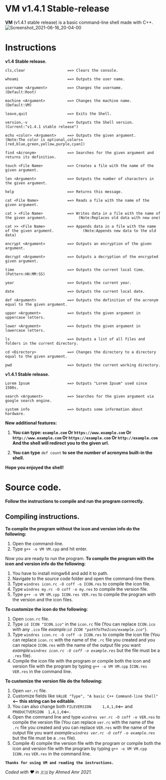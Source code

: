 
# VM v1.4.1 Stable-release
**VM** (v1.4.1 stable release) is a basic command-line shell made with C++.
![Screenshot_2021-06-16_20-04-00](https://user-images.githubusercontent.com/83289040/122277444-31e7b200-cee6-11eb-8583-563a35c9184f.png)

# Instructions

**v1.4 Stable release.**

`cls,clear                   ==> Clears the console.`

`whoami                      ==> Outputs the user name.`

`username <Argument>         ==> Changes the username.			               (Default:Root)`
                                                                             
`machine <Argument>          ==> Changes the machine name.					       (Default:VM)`
  
`leave,quit                  ==> Exits the Shell.`
  
`version,-v                  ==> Outputs the Shell version.				         (Current:"v1.4.1 stable release")`
  
`echo <color> <Argument>     ==> Outputs the given argument.               (Note:The color is optional,colors=[red,blue,green,yellow,purple,cyan])`
  
`find <Acronym>              ==> Searches for the given argument and returns its definition.`

`touch <File Name>           ==> Creates a file with the name of the given argument.`

`len <Argument>              ==> Outputs the number of characters in the given argument.`

`help                        ==> Returns this message.`

`cat <File Name>             ==> Reads a file with the name of the given argument.`

`cat > <File Name>           ==> Writes data in a file with the name of the given argument.	             (Note:Replaces old data with new one)`

`cat >> <File Name>          ==> Appends data in a file with the name of the given argument.             (Note:Appends new data to the old data)`

`encrypt <Argument>          ==> Outputs an encryption of the given argument.`

`decrypt <Argument>          ==> Outputs a decryption of the encrypted given argument.`

`time                        ==> Outputs the current local time.                                          (Pattern:HH:MM:SS)`

`year                        ==> Outputs the current year.`

`date                        ==> Outputs the current local date.`

`def <Argument>              ==> Outputs the definition of the acronym equal to the given argument.`

`upper <Argument>            ==> Outputs the given argument in uppercase letters.`

`lower <Argument>            ==> Outputs the given argument in lowercase letters.`

`ls                          ==> Outputs a list of all files and folders in the current directory.`

`cd <Directory>              ==> Changes the directory to a directory equal to the given argument.`

`pwd                         ==> Outputs the current working directory.`

**v1.4.1 Stable release.**

`Lorem Ipsum                 ==> Outputs "Lorem Ipsum" used since 1500s.`

`search <Argument>           ==> Searches for the given argument via google search engine.`

`system info                 ==> Outputs some information about hardware.`

**New additional features:**

1) **You can type:
`example.com` Or `https://www.example.com` Or `http://www.example.com` Or `https://example.com` Or `http://example.com`
And the shell will redirect you to the given url.**

2) **You can type** `def count` **to see the number of acronyms built-in the shell.**

**__Hope you enjoyed the shell!__**

# Source code.
**Follow the instructions to compile and run the program corrrectly.**
## Compiling instructions.
**To compile the program without the icon and version info do the following:**
1) Open the command-line.
2) Type `g++ -o VM VM.cpp` and hit enter.

Now you are ready to run the program.
**To compile the program with the icon and version info do the following:**
1) You have to install mingw64 and add it to path.
2) Navigate to the source code folder and open the command-line there.
3) Type `windres icon.rc -O coff -o ICON.res` to compile the icon file.
4) Type `windres my.rc -O coff -o my.res` to compile the version file.
5) Type `g++ -o VM VM.cpp ICON.res VER.res` to compile the program with the version and the icon files.

**To customize the icon do the following:**
1) Open `icon.rc` file.
2) Type `id ICON "ICON.ico"` in the `icon.rc` file (You can replace `ICON.ico` with any `.ico` file *example:`id ICON "pathToTheIcon/example.ico"`*).
3) Type `windres icon.rc -O coff -o ICON.res` to compile the icon file (You can replace `icon.rc` with the name of the `.rc` file you created and 
you can replace `ICON.res` with the name of the output file you want *example:`windres icon.rc -O coff -o example.res`* but the file must be a `.res` file).
4) Compile the icon file with the program or compile both the icon and version file with the program by typing
`g++ -o VM VM.cpp` `ICON.res` `VER.res` in the command line.

**To customize the version file do the following:**
1) Open `ver.rc` file.
2) Customize fields like ``VALUE "Type", "A basic C++ Command-line Shell"`` **<-- this string can be editable**.
3) You can also change both `FILEVERSION     1,4,1,0`**<--** and `PRODUCTVERSION  1,4,1,0`**<--**.
4) Open the command line and type `windres ver.rc -O coff -o VER.res` to compile the version file (You can replace `ver.rc` with the name of the `.rc` file you created and 
you can replace `VER.res` with the name of the output file you want *example:`windres ver.rc -O coff -o example.res`* but the file must be a `.res` file).
5) Compile 4) compile the version file with the program or compile both the icon and version file with the program by typing
`g++ -o VM VM.cpp` `ICON.res` `VER.res` in the command line.

**`Thanks for using VM and reading the instructions.`**

*Coded with ♥ in 🇪🇬 by Ahmed Amr 2021.*
